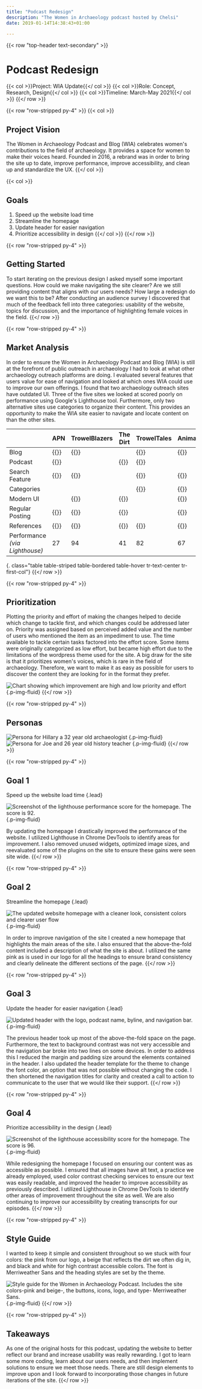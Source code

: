 ```yaml
---
title: "Podcast Redesign"
description: "The Women in Archaeology podcast hosted by Chelsi"
date: 2019-01-14T14:38:43+01:00

---
```


{{< row "top-header text-secondary" >}}
# Podcast Redesign
{{< col >}}Project: WIA Update{{</ col >}}
{{< col >}}Role: Concept, Research, Design{{</ col >}}
{{< col >}}Timeline: March-May 2021{{</ col >}}
{{</ row >}}


{{< row "row-stripped py-4" >}}
{{< col >}}
## Project Vision
The Women in Archaeology Podcast and Blog (WIA) celebrates women's contributions to the field of archaeology. It provides a space for women to make their voices heard. Founded in 2016, a rebrand was in order to bring the site up to date, improve performance, improve accessibility, and clean up and standardize the UX.
{{</ col >}}

{{< col >}}
## Goals
1. Speed up the website load time
1. Streamline the homepage
1. Update header for easier navigation
1. Prioritize accessibility in design
{{</ col >}}
{{</ row >}}


{{< row "row-stripped py-4" >}}
## Getting Started
To start iterating on the previous design I asked myself some important questions. How could we make navigating the site clearer? Are we still providing content that aligns with our users needs? How large a redesign do we want this to be? After conducting an audience survey I discovered that much of the feedback fell into three categories: usability of the website, topics for discussion, and the importance of highlighting female voices in the field.
{{</ row >}}


{{< row "row-stripped py-4" >}}		
## Market Analysis 		
In order to ensure the Women in Archaeology Podcast and Blog (WIA) is still at the forefront of public outreach in archaeology I had to look at what other archaeology outreach platforms are doing. I evaluated several features that users value for ease of navigation and looked at which ones WIA could use to improve our own offerings.
I found that two archaeology outreach sites have outdated UI. Three of the five sites we looked at scored poorly on performance using Google's Lighthouse tool. Furthermore, only two alternative sites use categories to organize their content. This provides an opportunity to make the WIA site easier to navigate and locate content on than the other sites.


|                                | APN          | TrowelBlazers | The Dirt     | TrowelTales  | AnimalArchaeology |
|--------------------------------|--------------|---------------|--------------|--------------|-------------------|
| Blog                           | {{<bullet>}} | {{<bullet>}}  |              | {{<bullet>}} | {{<bullet>}}      |
| Podcast                        | {{<bullet>}} |               | {{<bullet>}} | {{<bullet>}} |                   |
| Search Feature                 | {{<bullet>}} | {{<bullet>}}  |              | {{<bullet>}} | {{<bullet>}}      |
| Categories                     |              |               |              | {{<bullet>}} | {{<bullet>}}      |
| Modern UI                      |              | {{<bullet>}}  | {{<bullet>}} |              | {{<bullet>}}      |
| Regular Posting                | {{<bullet>}} | {{<bullet>}}  | {{<bullet>}} |              | {{<bullet>}}      |
| References                     | {{<bullet>}} | {{<bullet>}}  | {{<bullet>}} | {{<bullet>}} | {{<bullet>}}      |
| Performance _(via Lighthouse)_ | 27           | 94            | 41           | 82           | 67                |
{. class="table table-striped table-bordered table-hover tr-text-center tr-first-col"}
{{</ row >}}


{{< row "row-stripped py-4" >}}
## Prioritization
Plotting the priority and effort of making the changes helped to decide which change to tackle first, and which changes could be addressed later on. Priority was assigned based on perceived added value and the number of users who mentioned the item as an impediment to use. The time available to tackle certain tasks factored into the effort score. Some items were originally categorized as low effort, but became high effort due to the limitations of the wordpress theme used for the site. A big draw for the site is that it prioritizes women's voices, which is rare in the field of archaeology. Therefore, we want to make it as easy as possible for users to discover the content they are looking for in the format they prefer.

![Chart showing which improvement are high and low priority and effort](Priority_Chart.png)
{.p-img-fluid}
{{</ row >}}


{{< row "row-stripped py-4" >}}
## Personas

![Persona for Hillary a 32 year old archaeologist](Primary_user.png)
{.p-img-fluid}
![Persona for Joe and 26 year old history teacher](Secondary_user.png)
{.p-img-fluid}
{{</ row >}}


{{< row "row-stripped py-4" >}}
## Goal 1
Speed up the website load time
{.lead}

![Screenshot of the lighthouse performance score for the homepage. The score is 92.](performance_score.png)
{.p-img-fluid}

By updating the homepage I drastically improved the performance of the website.  I utilized Lighthouse in Chrome DevTools to identify areas for improvement. I also removed unused widgets, optimized image sizes, and reevaluated some of the plugins on the site to ensure these gains were seen site wide. 
{{</ row >}}


{{< row "row-stripped py-4" >}}
## Goal 2
Streamline the homepage
{.lead}

![The updated website homepage with a cleaner look, consistent colors and clearer user flow](WIA_homepage.png)
{.p-img-fluid}

In order to improve navigation of the site I created a new homepage that highlights the main areas of the site. I also ensured that the above-the-fold content included a description of what the site is about. I utilized the same pink as is used in our logo for all the headings to ensure brand consistency and clearly delineate the different sections of the page.
{{</ row >}}


{{< row "row-stripped py-4" >}}
## Goal 3
Update the header for easier navigation
{.lead}

![Updated header with the logo, podcast name, byline, and navigation bar.](Header.png)
{.p-img-fluid}

The previous header took up most of the above-the-fold space on the page. Furthermore, the text to background contrast was not very accessible and the navigation bar broke into two lines on some devices. In order to address this I reduced the margin and padding size around the elements contained in the header. I also updated the header template for the theme to change the font color, an option that was not possible without changing the code. I then shortened the navigation titles for clarity and created a call to action to communicate to the user that we would like their support.
{{</ row >}}


{{< row "row-stripped py-4" >}}
## Goal 4
Prioritize accessibility in the design
{.lead}

![Screenshot of the lighthouse accessibility score for the homepage. The score is 96.](accessibility_score.png)
{.p-img-fluid}

While redesigning the homepage I focused on ensuring our content was as accessible as possible. I ensured that all images have alt text, a practice we already employed, used color contrast checking services to ensure our text was easily readable, and improved the header to improve accessibility as previously described. I utilized Lighthouse in Chrome DevTools to identify other areas of improvement throughout the site as well. We are also continuing to improve our accessibility by creating transcripts for our episodes.
{{</ row >}}


{{< row "row-stripped py-4" >}}
## Style Guide
I wanted to keep it simple and consistent throughout so we stuck with four colors: the pink from our logo, a beige that reflects the dirt we often dig in, and black and white for high contrast accessible colors. The font is Merriweather Sans and the heading styles are set by the theme.

![Style guide for the Women in Archaeology Podcast. Includes the site colors-pink and beige-, the buttons, icons, logo, and type- Merriweather Sans.](Style_Guide.png)
{.p-img-fluid}
{{</ row >}}


{{< row "row-stripped py-4" >}}
## Takeaways
As one of the original hosts for this podcast, updating the website to better reflect our brand and increase usability was really rewarding. I got to learn some more coding, learn about our users needs, and then implement solutions to ensure we meet those needs. There are still design elements to improve upon and I look forward to incorporating those changes in future iterations of the site.
{{</ row >}}
